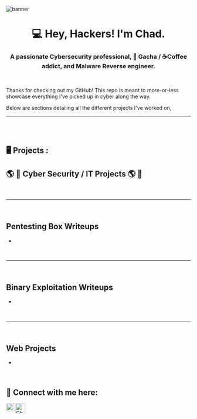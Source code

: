 ![banner](https://imgur.com/a/profile-banner-mt4IRT9)
<h1 align="center">💻 Hey, Hackers! I'm Chad. </h1>
<h3 align="center">A passionate Cybersecurity professional, 👾 Gacha / ☕Coffee addict, and Malware Reverse engineer. </h3>
 <br />

 Thanks for checking out my GitHub! This repo is meant to more-or-less showcase everything I've picked up in cyber along the way.

Below are sections detailing all the different projects I've worked on, 



---



 <br />
 <br />


<h2>  🖥️ Projects  :</h2>



<div>





<h2>🌎 🔐 Cyber Security / IT Projects  🌎 🔐</h2>
 <br />
  
 ---
  
 <br />

  ## Pentesting Box Writeups
  - 
 <br />
  
  
 ---
  
 <br />

 ## Binary Exploitation Writeups
  - 

 <br />
 
  
  
  
  

 ---
  
 <br />

  ## Web Projects
   -
 <br />
 
 
<h2> 📲 Connect with me here:</h2>
  
[<img align="left" alt="ChadFry | LinkedIn" width="22px" src="https://cdn.jsdelivr.net/npm/simple-icons@v3/icons/linkedin.svg" />][linkedin]

[linkedin]: https://www.linkedin.com/in/-chad-fry/

[<img align="left" alt="ChadFry | Discord" width="27px" src="https://cdn.jsdelivr.net/npm/simple-icons@v3/icons/discord.svg" />][discord]

[discord]: https://www.discord.com/users/117086477732675593